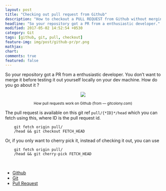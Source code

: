 ```yaml
---
layout: post
title: "Checking out pull request from Github"
description: "How to checkout a PULL REQUEST from Github without merging"
headline: "So your repository got a PR from a enthusiastic developer."
modified: 2017-05-02 14:52:54 +0530
category: Git
tags: [github, git, pull, checkout]
feature-img: img/post/github-pr/pr.png
mathjax: 
chart: 
comments: true
featured: false
---
```

So your repository got a PR from a enthusiastic developer. You don’t want to
merge it before testing it out yourself locally on your dev machine. How do you
go about it ?

<center>
<img src="https://cdn-images-1.medium.com/max/1600/1*ubVyD2GaOAlSfqRNbL0Bjg.png">

<small align="center" class="figcaption_hack">How pull requests work on Github (from — gitcolony.com)</small>
</center>


The pull request is available on this git ref `pull/{*ID}*/head` which you can
fetch using this, where ID is the pull request id.
```
    git fetch origin pull/
    /head && git checkout FETCH_HEAD
```


Or, if you only want to cherry pick it, instead of checking it out, you can use

```
    git fetch origin pull/
    /head && git cherry-pick FETCH_HEAD
```

<br>

* [Github](https://medium.com/tag/github?source=post)
* [Git](https://medium.com/tag/git?source=post)
* [Pull Request](https://medium.com/tag/pull-request?source=post)

